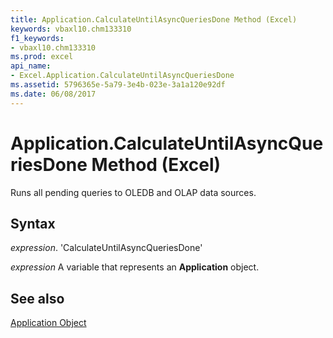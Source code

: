 ```yaml
---
title: Application.CalculateUntilAsyncQueriesDone Method (Excel)
keywords: vbaxl10.chm133310
f1_keywords:
- vbaxl10.chm133310
ms.prod: excel
api_name:
- Excel.Application.CalculateUntilAsyncQueriesDone
ms.assetid: 5796365e-5a79-3e4b-023e-3a1a120e92df
ms.date: 06/08/2017
---
```



# Application.CalculateUntilAsyncQueriesDone Method (Excel)

Runs all pending queries to OLEDB and OLAP data sources.


## Syntax

 _expression_. 'CalculateUntilAsyncQueriesDone'

 _expression_ A variable that represents an **Application** object.


## See also


[Application Object](Excel.Application(objec).md)

